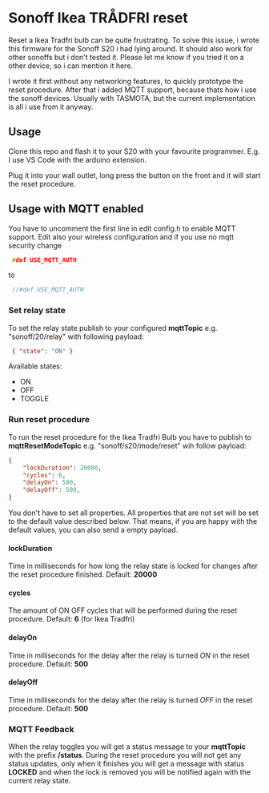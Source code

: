 # Sonoff Ikea TRÅDFRI reset

Reset a Ikea Tradfri bulb can be quite frustrating. To solve this issue, i wrote this firmware for the Sonoff S20 i had lying around. It should also work for other sonoffs but i don't tested it. Please let me know if you tried it on a other device, so i can mention it here.

I wrote it first without any networking features, to quickly prototype the reset procedure. After that i added MQTT support, because thats how i use the sonoff devices. Usually with TASMOTA, but the current implementation is all i use from it anyway.

## Usage

Clone this repo and flash it to your S20 with your favourite programmer. E.g. I use VS Code with the arduino extension.

Plug it into your wall outlet, long press the button on the front and it will start the reset procedure.

## Usage with MQTT enabled

You have to uncomment the first line in edit config.h to enable MQTT support. Edit also your wireless configuration and if you use no mqtt security change  

```c
 #def USE_MQTT_AUTH
 ```

to

```c
 //#def USE_MQTT_AUTH
 ```

### Set relay state

To set the relay state publish to your configured __mqttTopic__ e.g. "sonoff/20/relay" with following payload:

``` json
 { "state": "ON" }
```

Available states:

- ON
- OFF
- TOGGLE

### Run reset procedure

To run the reset procedure for the Ikea Tradfri Bulb you have to publish to __mqttResetModeTopic__ e.g. "sonoff/s20/mode/reset" wih follow payload:

``` json
{
    "lockDuration": 20000,
    "cycles": 6,
    "delayOn": 500,
    "delayOff": 500,
}
```

You don't have to set all properties. All properties that are not set will be set to the default value described below. That means, if you are happy with the default values, you can also send a empty payload.

#### lockDuration

Time in milliseconds for how long the relay state is locked for changes after the reset procedure finished. Default: __20000__

#### cycles

The amount of ON OFF cycles that will be performed during the reset procedure. Default: __6__ (for Ikea Tradfri)

#### delayOn

Time in milliseconds for the delay after the relay is turned *ON* in the reset procedure. Default: __500__

#### delayOff

Time in milliseconds for the delay after the relay is turned *OFF* in the reset procedure. Default: __500__

### MQTT Feedback

When the relay toggles you will get a status message to your __mqttTopic__ with the prefix __/status__.
During the reset procedure you will not get any status updates, only when it finishes you will get a message with status __LOCKED__ and when the lock is removed you will be notified again with the current relay state.
